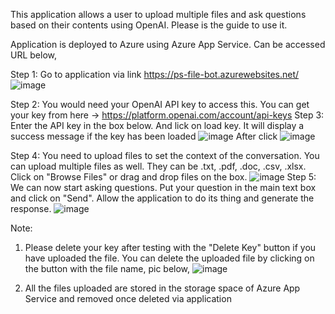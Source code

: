 This application allows a user to upload multiple files and ask questions based on their contents using OpenAI. Please is the guide to use it.

Application is deployed to Azure using Azure App Service. Can be accessed URL below,

Step 1: Go to application via link  https://ps-file-bot.azurewebsites.net/	
![image](https://github.com/m-o-w/ps-filebot/assets/11540681/76397884-054c-4e14-b07f-dd606d4d808e)

Step 2: You would need your OpenAI API key to access this. You can get your key from here -> https://platform.openai.com/account/api-keys
Step 3: Enter the API key in the box below. And lick on load key. It will display a success message if the key has been loaded
![image](https://github.com/m-o-w/ps-filebot/assets/11540681/edb44bd5-3714-4ff5-a657-82827e3d6448)
After click
![image](https://github.com/m-o-w/ps-filebot/assets/11540681/b96fb462-b79e-40f7-8aed-630ae41a8ad9)
	
Step 4: You need to upload files to set the context of the conversation. You can upload multiple files as well. They can be .txt, .pdf, .doc, .csv, .xlsx. Click on "Browse Files" or drag and drop files on the box.
![image](https://github.com/m-o-w/ps-filebot/assets/11540681/54a06d0b-6920-4e2f-88cf-182c0889182a)
Step 5: We can now start asking questions.  Put your question in the main text box and click on "Send". Allow the application to do its thing and generate the response.
![image](https://github.com/m-o-w/ps-filebot/assets/11540681/e77be968-25c4-465f-806f-f92f56f12b24)
	
Note: 
1. Please delete your key after testing with the "Delete Key" button if you have uploaded the file. You can delete the uploaded file by clicking on the button with the file name, pic below,
![image](https://github.com/m-o-w/ps-filebot/assets/11540681/71583a6a-274b-4fe3-bfc1-aacfa0592be2)

2. All the files uploaded are stored in the storage space of Azure App Service and removed once deleted via application
